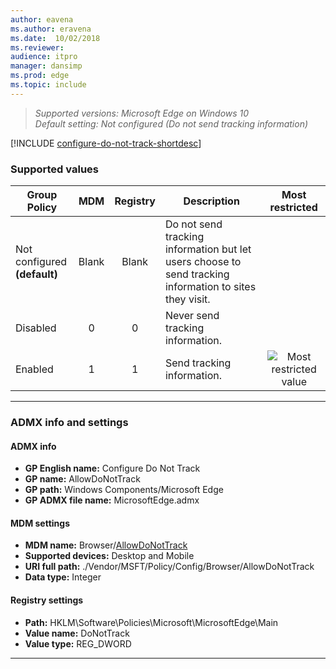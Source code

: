 ```yaml
---
author: eavena
ms.author: eravena
ms.date:  10/02/2018
ms.reviewer: 
audience: itpromanager: dansimp
ms.prod: edge
ms.topic: include
---
```


<!-- ## Configure Do Not Track -->
>*Supported versions: Microsoft Edge on Windows 10*<br>
>*Default setting:  Not configured (Do not send tracking information)*

[!INCLUDE [configure-do-not-track-shortdesc](../shortdesc/configure-do-not-track-shortdesc.md)]

### Supported values

|          Group Policy           |  MDM  | Registry |                                               Description                                               |                 Most restricted                  |
|---------------------------------|:-----:|:--------:|---------------------------------------------------------------------------------------------------------|:------------------------------------------------:|
| Not configured<br>**(default)** | Blank |  Blank   | Do not send tracking information but let users choose to send tracking information to sites they visit. |                                                  |
|            Disabled             |   0   |    0     |                                    Never send tracking information.                                     |                                                  |
|             Enabled             |   1   |    1     |                                       Send tracking information.                                        | ![Most restricted value](../images/check-gn.png) |

---

### ADMX info and settings
#### ADMX info
- **GP English name:** Configure Do Not Track
- **GP name:** AllowDoNotTrack
- **GP path:** Windows Components/Microsoft Edge
- **GP ADMX file name:** MicrosoftEdge.admx

#### MDM settings
- **MDM name:** Browser/[AllowDoNotTrack](/windows/client-management/mdm/policy-csp-browser#browser-allowdonottrack)
- **Supported devices:** Desktop and Mobile
- **URI full path:** ./Vendor/MSFT/Policy/Config/Browser/AllowDoNotTrack 
- **Data type:** Integer

#### Registry settings
- **Path:** HKLM\\Software\\Policies\\Microsoft\\MicrosoftEdge\\Main
- **Value name:** DoNotTrack
- **Value type:** REG_DWORD

<hr>